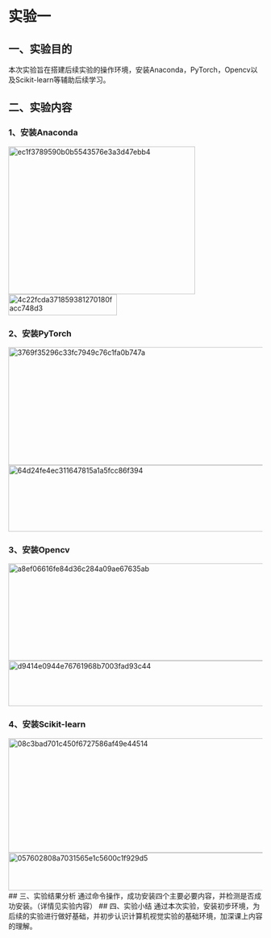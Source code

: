 # 实验一

## 一、实验目的
本次实验旨在搭建后续实验的操作环境，安装Anaconda，PyTorch，Opencv以及Scikit-learn等辅助后续学习。
## 二、实验内容
### 1、安装Anaconda
<div align="left"><img width="370" height="293" alt="ec1f3789590b0b5543576e3a3d47ebb4" src="https://github.com/user-attachments/assets/196c5650-3989-4b5c-a7c0-d7ad178947ed" /><div>

<div align="left"><img width="215" height="42" alt="4c22fcda371859381270180facc748d3" src="https://github.com/user-attachments/assets/5a3937c8-ceb3-4802-b828-3f988c5fb6b5" /><div>
  
### 2、安装PyTorch
<div align="left"><img width="723" height="234" alt="3769f35296c33fc7949c76c1fa0b747a" src="https://github.com/user-attachments/assets/082600d7-4e99-45a0-b980-ba4ab28045e6" /><div>
<div align="left"><img width="506" height="132" alt="64d24fe4ec311647815a1a5fcc86f394" src="https://github.com/user-attachments/assets/81d26b62-ad20-4935-9968-91466d20c9b3" /><div>

### 3、安装Opencv
<div align="left"><img width="537" height="193" alt="a8ef06616fe84d36c284a09ae67635ab" src="https://github.com/user-attachments/assets/1ba1a8f6-5890-41c5-b5f6-66d78d23b732" /><div>
<div align="left"><img width="695" height="90" alt="d9414e0944e76761968b7003fad93c44" src="https://github.com/user-attachments/assets/44fffee9-5bdb-4609-91bd-852c3861be3e" /><div>

### 4、安装Scikit-learn
<div align="left"><img width="716" height="227" alt="08c3bad701c450f6727586af49e44514" src="https://github.com/user-attachments/assets/73ac3c01-c39c-411f-99d5-bc5b1b354e76" /><div>
<div align="left"><img width="740" height="75" alt="057602808a7031565e1c5600c1f929d5" src="https://github.com/user-attachments/assets/e64169da-f8c1-41b5-823d-0c09b600f169" /><div>
## 三、实验结果分析
通过命令操作，成功安装四个主要必要内容，并检测是否成功安装。（详情见实验内容）
## 四、实验小结
通过本次实验，安装初步环境，为后续的实验进行做好基础，并初步认识计算机视觉实验的基础环境，加深课上内容的理解。
